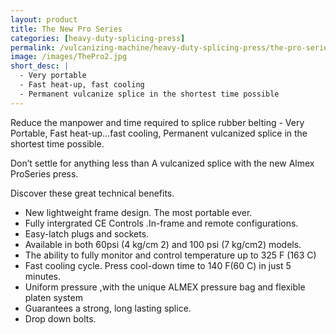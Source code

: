 ```yaml
---
layout: product
title: The New Pro Series
categories: [heavy-duty-splicing-press]
permalink: /vulcanizing-machine/heavy-duty-splicing-press/the-pro-series-2/
image: /images/ThePro2.jpg
short_desc: |
  - Very portable
  - Fast heat-up, fast cooling
  - Permanent vulcanize splice in the shortest time possible
---
```


Reduce the manpower and time required to splice rubber belting - Very Portable, Fast heat-up…fast cooling, Permanent vulcanized splice in the shortest time possible.

Don’t settle for anything less than A vulcanized splice with the new Almex ProSeries press.

Discover these great technical benefits.

- New lightweight frame design. The most portable ever.
- Fully intergrated CE Controls .In-frame and remote configurations.
- Easy-latch plugs and sockets.
- Available in both 60psi (4 kg/cm 2) and 100 psi (7 kg/cm2) models.
- The ability to fully monitor and control temperature up to 325 F (163 C)
- Fast cooling cycle. Press cool-down time to 140 F(60 C) in just 5 minutes.
- Uniform pressure ,with the unique ALMEX pressure bag and flexible platen system
- Guarantees a strong, long lasting splice.
- Drop down bolts.

